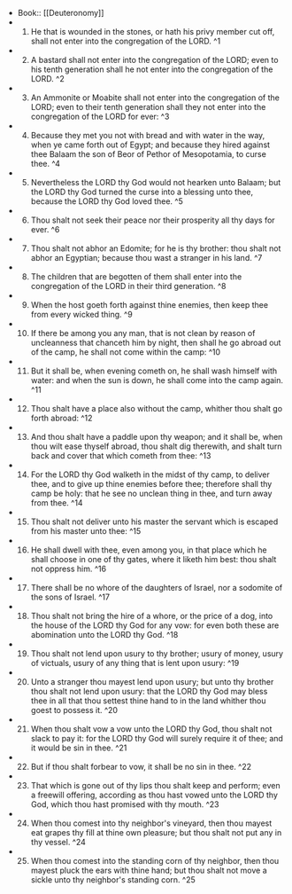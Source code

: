 - Book:: [[Deuteronomy]]
- 1. He that is wounded in the stones, or hath his privy member cut off, shall not enter into the congregation of the LORD. ^1
- 2. A bastard shall not enter into the congregation of the LORD; even to his tenth generation shall he not enter into the congregation of the LORD. ^2
- 3. An Ammonite or Moabite shall not enter into the congregation of the LORD; even to their tenth generation shall they not enter into the congregation of the LORD for ever: ^3
- 4. Because they met you not with bread and with water in the way, when ye came forth out of Egypt; and because they hired against thee Balaam the son of Beor of Pethor of Mesopotamia, to curse thee. ^4
- 5. Nevertheless the LORD thy God would not hearken unto Balaam; but the LORD thy God turned the curse into a blessing unto thee, because the LORD thy God loved thee. ^5
- 6. Thou shalt not seek their peace nor their prosperity all thy days for ever. ^6
- 7. Thou shalt not abhor an Edomite; for he is thy brother: thou shalt not abhor an Egyptian; because thou wast a stranger in his land. ^7
- 8. The children that are begotten of them shall enter into the congregation of the LORD in their third generation. ^8
- 9. When the host goeth forth against thine enemies, then keep thee from every wicked thing. ^9
- 10. If there be among you any man, that is not clean by reason of uncleanness that chanceth him by night, then shall he go abroad out of the camp, he shall not come within the camp: ^10
- 11. But it shall be, when evening cometh on, he shall wash himself with water: and when the sun is down, he shall come into the camp again. ^11
- 12. Thou shalt have a place also without the camp, whither thou shalt go forth abroad: ^12
- 13. And thou shalt have a paddle upon thy weapon; and it shall be, when thou wilt ease thyself abroad, thou shalt dig therewith, and shalt turn back and cover that which cometh from thee: ^13
- 14. For the LORD thy God walketh in the midst of thy camp, to deliver thee, and to give up thine enemies before thee; therefore shall thy camp be holy: that he see no unclean thing in thee, and turn away from thee. ^14
- 15. Thou shalt not deliver unto his master the servant which is escaped from his master unto thee: ^15
- 16. He shall dwell with thee, even among you, in that place which he shall choose in one of thy gates, where it liketh him best: thou shalt not oppress him. ^16
- 17. There shall be no whore of the daughters of Israel, nor a sodomite of the sons of Israel. ^17
- 18. Thou shalt not bring the hire of a whore, or the price of a dog, into the house of the LORD thy God for any vow: for even both these are abomination unto the LORD thy God. ^18
- 19. Thou shalt not lend upon usury to thy brother; usury of money, usury of victuals, usury of any thing that is lent upon usury: ^19
- 20. Unto a stranger thou mayest lend upon usury; but unto thy brother thou shalt not lend upon usury: that the LORD thy God may bless thee in all that thou settest thine hand to in the land whither thou goest to possess it. ^20
- 21. When thou shalt vow a vow unto the LORD thy God, thou shalt not slack to pay it: for the LORD thy God will surely require it of thee; and it would be sin in thee. ^21
- 22. But if thou shalt forbear to vow, it shall be no sin in thee. ^22
- 23. That which is gone out of thy lips thou shalt keep and perform; even a freewill offering, according as thou hast vowed unto the LORD thy God, which thou hast promised with thy mouth. ^23
- 24. When thou comest into thy neighbor's vineyard, then thou mayest eat grapes thy fill at thine own pleasure; but thou shalt not put any in thy vessel. ^24
- 25. When thou comest into the standing corn of thy neighbor, then thou mayest pluck the ears with thine hand; but thou shalt not move a sickle unto thy neighbor's standing corn. ^25
